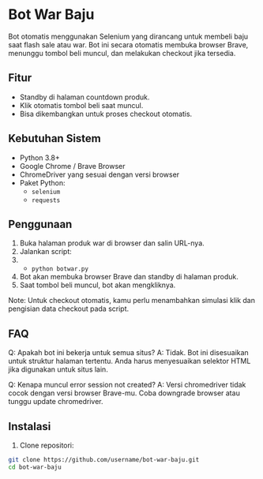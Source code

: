 # Bot War Baju

Bot otomatis menggunakan Selenium yang dirancang untuk membeli baju saat flash sale atau war. Bot ini secara otomatis membuka browser Brave, menunggu tombol beli muncul, dan melakukan checkout jika tersedia.

## Fitur

- Standby di halaman countdown produk.
- Klik otomatis tombol beli saat muncul.
- Bisa dikembangkan untuk proses checkout otomatis.

## Kebutuhan Sistem

- Python 3.8+
- Google Chrome / Brave Browser
- ChromeDriver yang sesuai dengan versi browser
- Paket Python:
  - `selenium`
  - `requests`
 
## Penggunaan
1. Buka halaman produk war di browser dan salin URL-nya.
2. Jalankan script:
3.  - `python botwar.py`
4. Bot akan membuka browser Brave dan standby di halaman produk.
5. Saat tombol beli muncul, bot akan mengkliknya.

Note: Untuk checkout otomatis, kamu perlu menambahkan simulasi klik dan pengisian data checkout pada script.

## FAQ
Q: Apakah bot ini bekerja untuk semua situs?
A: Tidak. Bot ini disesuaikan untuk struktur halaman tertentu. Anda harus menyesuaikan selektor HTML jika digunakan untuk situs lain.

Q: Kenapa muncul error session not created?
A: Versi chromedriver tidak cocok dengan versi browser Brave-mu. Coba downgrade browser atau tunggu update chromedriver.

## Instalasi

1. Clone repositori:

```bash
git clone https://github.com/username/bot-war-baju.git
cd bot-war-baju
